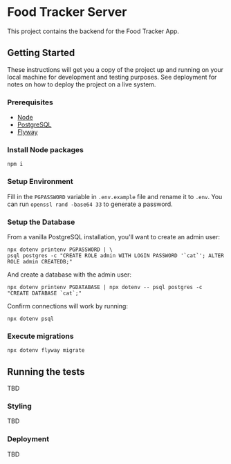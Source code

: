 # Food Tracker Server

This project contains the backend for the Food Tracker App.

## Getting Started

These instructions will get you a copy of the project up and running on your local machine for development and testing purposes. See deployment for notes on how to deploy the project on a live system.

### Prerequisites

- [Node](https://nodejs.org/en/)
- [PostgreSQL](https://www.postgresql.org/)
- [Flyway](https://flywaydb.org/)

### Install Node packages

```
npm i
```

### Setup Environment

Fill in the `PGPASSWORD` variable in `.env.example` file and rename it to `.env`. You can run `openssl rand -base64 33` to generate a password.

### Setup the Database

From a vanilla PostgreSQL installation, you'll want to create an admin user:

```
npx dotenv printenv PGPASSWORD | \
psql postgres -c "CREATE ROLE admin WITH LOGIN PASSWORD '`cat`'; ALTER ROLE admin CREATEDB;"
```

And create a database with the admin user:

```
npx dotenv printenv PGDATABASE | npx dotenv -- psql postgres -c "CREATE DATABASE `cat`;"
```

Confirm connections will work by running:
```
npx dotenv psql
```

### Execute migrations

```
npx dotenv flyway migrate
```

## Running the tests

TBD


### Styling

TBD

### Deployment

TBD
